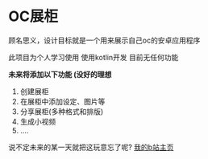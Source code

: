 # OC展柜
顾名思义，设计目标就是一个用来展示自己oc的安卓应用程序

此项目为个人学习使用
使用kotlin开发
目前无任何功能

**未来将添加以下功能 (没好的理想**
1. 创建展柜
2. 在展柜中添加设定、图片等
3. 分享展柜(多种格式和排版)
4. 生成小视频
5. ....

说不定未来的某一天就把这玩意忘了呢?
[我的b站主页](https://b23.tv/j6woqgZ)